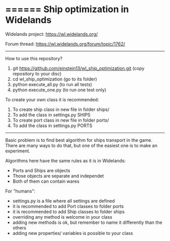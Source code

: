 ======
Ship optimization in Widelands
======

Widelands project: https://wl.widelands.org/

Forum thread: https://wl.widelands.org/forum/topic/1762/

------

How to use this repository?

1. git https://github.com/einstein13/wl_ship_optimization.git (copy repository to your disc)
2. cd wl_ship_optimization (go to its folder)
3. python execute_all.py (to run all tests)
4. python execute_one.py (to run one test only)

To create your own class it is recommended:

1. To create ship class in new file in folder ships/
2. To add the class in settings.py SHIPS
3. To create port class in new file in folder ports/
4. To add the class in settings.py PORTS

------
Basic problem is to find best algorithm for ships transport in the game.
There are many ways to do that, but one of the easiest one is to make an experiment.

Algorithms here have the same rules as it is in Widelands:

* Ports and Ships are objects
* Those objects are separate and independet
* Both of them can contain wares

For "humans":

* settings.py is a file where all settings are defined
* it is recommended to add Port classes to folder ports
* it is recommended to add Ship classes to folder ships
* overriding any method is welcome in your class
* adding new methods is ok, but remember to name it differently than the others
* adding new properties/ variables is possible to your class

